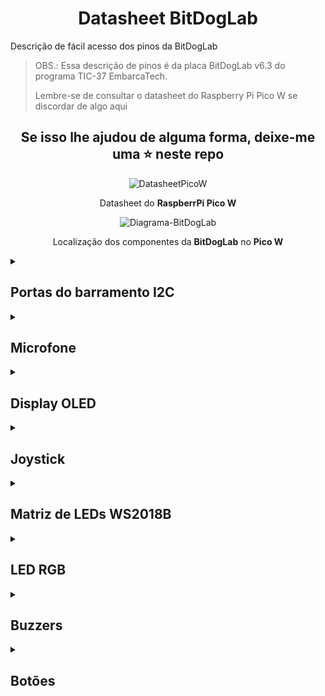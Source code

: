 <h1 align=center>Datasheet BitDogLab</h1>
Descrição de fácil acesso dos pinos da BitDogLab

> OBS.: Essa descrição de pinos é da placa BitDogLab v6.3 do programa TIC-37 EmbarcaTech.
>
> Lembre-se de consultar o datasheet do Raspberry Pi Pico W se discordar de algo aqui

<h2 align=center>Se isso lhe ajudou de alguma forma, deixe-me uma ⭐ neste repo</h2>
<div align=center> 
  
  ![DatasheetPicoW](https://github.com/BitDogLab/BitDogLab/blob/main/doc/illustrations/picow-pinout.svg)

  Datasheet do **RaspberrPi Pico W**

  ![Diagrama-BitDogLab](https://github.com/ThiagoSousa81/Test-Pooling/blob/main/2_BDL_RGB.jpg)

  Localização dos componentes da **BitDogLab** no **Pico W**
  
</div>

<details><summary><h2>Portas do barramento I2C</h2></summary>

<!-- Ainda não fiz um teste, mas deduzindo o [código](https://github.com/wiltonlacerda/EmbarcaTechU4C1/blob/0d970b14796fd2ac0be7dea3b164f76429509696/ArquivosUF2/DeFabrica/BitDogLab_Original.py#L9) que veio de fábrica seria assim...-->

| Componente | Pino |
| --- | --- |
| I2C 0 (SDA) | GPIO0 |
| I2C 0 (SCL) | GPIO1 |
| I2C 1 (SDA) | GPIO2 |
| I2C 1 (SCL) | GPIO3 |

</details>

<details><summary><h2>Microfone</h2></summary>

| Componente | Pino |
| --- | --- |
| Microfone | GPIO 28 |

</details>

<details><summary><h2>Display OLED</h2></summary>

| Componente | Pino |
| --- | --- |
| OLED (SCL) | 15 |
| OLED (SDA) | 14 |

</details>

<details><summary><h2>Joystick</h2></summary>

| Componente | Pino |
| --- | --- |
| VRx (Joystick) | GPIO 26 |
| VRy (Joystick) | GPIO 27 |
| Botão Joystick | GPIO 22 |

</details>

<details><summary><h2>Matriz de LEDs WS2018B</h2></summary>

| Componente | Pino |
| --- | --- |
| NeoPixel (Matriz de LEDs) | GPIO 7 |

</details>

<details><summary><h2>LED RGB</h2></summary>

| Componente | Pino |
| --- | --- |
| LED Verde (PWM) | GPIO 11 |
| LED Azul (PWM) | GPIO 12 | 
| LED Vermelho (PWM) | GPIO 13 |

</details>

<details><summary><h2>Buzzers</h2></summary>

| Componente | Pino |
| --- | --- |
| Buzzer 1 (PWM) | GPIO 21 |
| Buzzer 2 (PWM) | GPIO 10 |

</details>

<details><summary><h2>Botões</h2></summary>

| Componente | Pino |
| --- | --- |
| Botão A | GPIO 5 |
| Botão B | GPIO 6 |

</details>
